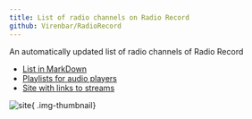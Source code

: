 ```yaml
---
title: List of radio channels on Radio Record
github: Virenbar/RadioRecord
---
```


An automatically updated list of radio channels of Radio Record

* [List in MarkDown](Stations.md#stations)
* [Playlists for audio players](playlists)
* [Site with links to streams](https://virenbar.github.io/RadioRecord/)

![site](/images/radiorecord/site.png){ .img-thumbnail}

